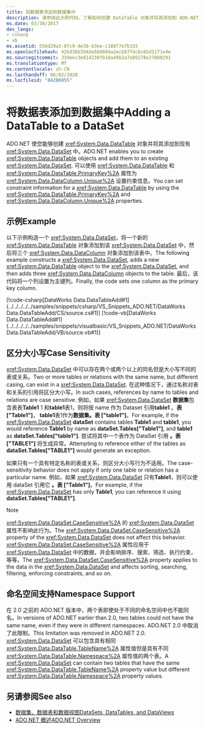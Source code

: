 ```yaml
---
title: 将数据表添加到数据集中
description: 请参阅此示例代码，了解如何创建 DataTable 对象并将其添加到 ADO.NET 中的现有数据集。
ms.date: 03/30/2017
dev_langs:
- csharp
- vb
ms.assetid: 556d29a3-8fc9-4e38-b3ee-c188f7e7b155
ms.openlocfilehash: 42bd36b394de560884a2ec607f4cbc65d1171e4e
ms.sourcegitcommit: 33deec3e814238fb18a49b2a7e89278e27888291
ms.translationtype: MT
ms.contentlocale: zh-CN
ms.lasthandoff: 06/02/2020
ms.locfileid: "84286955"
---
```

# <a name="adding-a-datatable-to-a-dataset"></a><span data-ttu-id="9219e-103">将数据表添加到数据集中</span><span class="sxs-lookup"><span data-stu-id="9219e-103">Adding a DataTable to a DataSet</span></span>
<span data-ttu-id="9219e-104">ADO.NET 使您能够创建 <xref:System.Data.DataTable> 对象并将其添加到现有 <xref:System.Data.DataSet> 中。</span><span class="sxs-lookup"><span data-stu-id="9219e-104">ADO.NET enables you to create <xref:System.Data.DataTable> objects and add them to an existing <xref:System.Data.DataSet>.</span></span> <span data-ttu-id="9219e-105">可以使用 <xref:System.Data.DataTable> 和 <xref:System.Data.DataTable.PrimaryKey%2A> 属性为 <xref:System.Data.DataColumn.Unique%2A> 设置约束信息。</span><span class="sxs-lookup"><span data-stu-id="9219e-105">You can set constraint information for a <xref:System.Data.DataTable> by using the <xref:System.Data.DataTable.PrimaryKey%2A> and <xref:System.Data.DataColumn.Unique%2A> properties.</span></span>  
  
## <a name="example"></a><span data-ttu-id="9219e-106">示例</span><span class="sxs-lookup"><span data-stu-id="9219e-106">Example</span></span>  
 <span data-ttu-id="9219e-107">以下示例构造一个 <xref:System.Data.DataSet>，将一个新的 <xref:System.Data.DataTable> 对象添加到该 <xref:System.Data.DataSet> 中，然后将三个 <xref:System.Data.DataColumn> 对象添加到该表中。</span><span class="sxs-lookup"><span data-stu-id="9219e-107">The following example constructs a <xref:System.Data.DataSet>, adds a new <xref:System.Data.DataTable> object to the <xref:System.Data.DataSet>, and then adds three <xref:System.Data.DataColumn> objects to the table.</span></span> <span data-ttu-id="9219e-108">最后，该代码将一个列设置为主键列。</span><span class="sxs-lookup"><span data-stu-id="9219e-108">Finally, the code sets one column as the primary key column.</span></span>  
  
 [!code-csharp[DataWorks Data.DataTableAdd#1](../../../../../samples/snippets/csharp/VS_Snippets_ADO.NET/DataWorks Data.DataTableAdd/CS/source.cs#1)]
 [!code-vb[DataWorks Data.DataTableAdd#1](../../../../../samples/snippets/visualbasic/VS_Snippets_ADO.NET/DataWorks Data.DataTableAdd/VB/source.vb#1)]  
  
## <a name="case-sensitivity"></a><span data-ttu-id="9219e-109">区分大小写</span><span class="sxs-lookup"><span data-stu-id="9219e-109">Case Sensitivity</span></span>  
 <span data-ttu-id="9219e-110"><xref:System.Data.DataSet> 中可以存在两个或两个以上的同名但是大小写不同的表或关系。</span><span class="sxs-lookup"><span data-stu-id="9219e-110">Two or more tables or relations with the same name, but different casing, can exist in a <xref:System.Data.DataSet>.</span></span> <span data-ttu-id="9219e-111">在这种情况下，通过名称对表和关系的引用将区分大小写。</span><span class="sxs-lookup"><span data-stu-id="9219e-111">In such cases, references by name to tables and relations are case sensitive.</span></span> <span data-ttu-id="9219e-112">例如，如果 <xref:System.Data.DataSet> **数据集**包含表表**Table1** 1 和**table1**表1，则将按 name 作为 Dataset 引用**table1** 。**表 ["Table1"]**， **table1**表1作为**数据集。表 ["table1"]**。</span><span class="sxs-lookup"><span data-stu-id="9219e-112">For example, if the <xref:System.Data.DataSet> **dataSet** contains tables **Table1** and **table1**, you would reference **Table1** by name as **dataSet.Tables["Table1"]**, and **table1** as **dataSet.Tables["table1"]**.</span></span> <span data-ttu-id="9219e-113">尝试将其中一个表作为 DataSet 引用 **。表 ["TABLE1"]** 将生成异常。</span><span class="sxs-lookup"><span data-stu-id="9219e-113">Attempting to reference either of the tables as **dataSet.Tables["TABLE1"]** would generate an exception.</span></span>  
  
 <span data-ttu-id="9219e-114">如果只有一个具有特定名称的表或关系，则区分大小写行为不适用。</span><span class="sxs-lookup"><span data-stu-id="9219e-114">The case-sensitivity behavior does not apply if only one table or relation has a particular name.</span></span> <span data-ttu-id="9219e-115">例如，如果 <xref:System.Data.DataSet> 只有**Table1**，则可以使用 dataSet 引用它 **。表 ["Table1"]**。</span><span class="sxs-lookup"><span data-stu-id="9219e-115">For example, if the <xref:System.Data.DataSet> has only **Table1**, you can reference it using **dataSet.Tables["TABLE1"]**.</span></span>  
  
> [!NOTE]
> <span data-ttu-id="9219e-116"><xref:System.Data.DataSet.CaseSensitive%2A> 的 <xref:System.Data.DataSet> 属性不影响此行为。</span><span class="sxs-lookup"><span data-stu-id="9219e-116">The <xref:System.Data.DataSet.CaseSensitive%2A> property of the <xref:System.Data.DataSet> does not affect this behavior.</span></span> <span data-ttu-id="9219e-117"><xref:System.Data.DataSet.CaseSensitive%2A> 属性应用于 <xref:System.Data.DataSet> 中的数据，并会影响排序、搜索、筛选、执行约束，等等。</span><span class="sxs-lookup"><span data-stu-id="9219e-117">The <xref:System.Data.DataSet.CaseSensitive%2A> property applies to the data in the <xref:System.Data.DataSet> and affects sorting, searching, filtering, enforcing constraints, and so on.</span></span>  
  
## <a name="namespace-support"></a><span data-ttu-id="9219e-118">命名空间支持</span><span class="sxs-lookup"><span data-stu-id="9219e-118">Namespace Support</span></span>  
 <span data-ttu-id="9219e-119">在 2.0 之前的 ADO.NET 版本中，两个表即使处于不同的命名空间中也不能同名。</span><span class="sxs-lookup"><span data-stu-id="9219e-119">In versions of ADO.NET earlier than 2.0, two tables could not have the same name, even if they were in different namespaces.</span></span> <span data-ttu-id="9219e-120">ADO.NET 2.0 中取消了此限制。</span><span class="sxs-lookup"><span data-stu-id="9219e-120">This limitation was removed in ADO.NET 2.0.</span></span> <span data-ttu-id="9219e-121"><xref:System.Data.DataSet> 可以包含具有相同 <xref:System.Data.DataTable.TableName%2A> 属性值但是具有不同 <xref:System.Data.DataTable.Namespace%2A> 属性值的两个表。</span><span class="sxs-lookup"><span data-stu-id="9219e-121">A <xref:System.Data.DataSet> can contain two tables that have the same <xref:System.Data.DataTable.TableName%2A> property value but different <xref:System.Data.DataTable.Namespace%2A> property values.</span></span>  
  
## <a name="see-also"></a><span data-ttu-id="9219e-122">另请参阅</span><span class="sxs-lookup"><span data-stu-id="9219e-122">See also</span></span>

- [<span data-ttu-id="9219e-123">数据集、数据表和数据视图</span><span class="sxs-lookup"><span data-stu-id="9219e-123">DataSets, DataTables, and DataViews</span></span>](index.md)
- [<span data-ttu-id="9219e-124">ADO.NET 概述</span><span class="sxs-lookup"><span data-stu-id="9219e-124">ADO.NET Overview</span></span>](../ado-net-overview.md)
